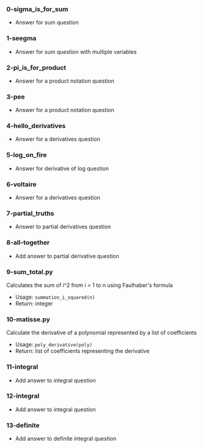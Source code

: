### 0-sigma_is_for_sum
* Answer for sum question

### 1-seegma
* Answer for sum question with multiple variables

### 2-pi_is_for_product
* Answer for a product notation question

### 3-pee
* Answer for a product notation question

### 4-hello_derivatives
* Answer for a derivatives question

### 5-log_on_fire
* Answer for derivative of log question

### 6-voltaire
* Answer for a derivatives question

### 7-partial_truths
* Answer to partial derivatives question

### 8-all-together
* Add answer to partial derivative question

### 9-sum_total.py
Calculates the sum of i^2 from i = 1 to n using Faulhaber's formula
* Usage: `summation_i_squared(n)`
* Return: integer

### 10-matisse.py
Calculate the derivative of a polynomial represented by a list of coefficients
* Usage: `poly_derivative(poly)`
* Return: list of coefficients representing the derivative

### 11-integral
* Add answer to integral question

### 12-integral
* Add answer to integral question

### 13-definite
* Add answer to definite integral question

